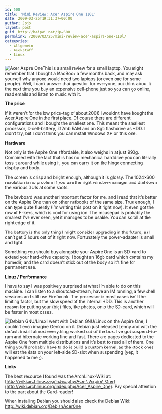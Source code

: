 ```yaml
---
id: 508
title: 'Mini Review: Acer Aspire One 110L'
date: 2009-03-25T19:31:37+00:00
author: Jojo
layout: post
guid: http://heipei.net/?p=508
permalink: /2009/03/25/mini-review-acer-aspire-one-110l/
categories:
  - Allgemein
  - Geekstuff
  - Linux
---
```

<img src="/weblog/acer_aspire_one.jpg" alt="Acer Aspire One" class="alignleft" />This is a small review for a small laptop. You might remember that I bought a MacBook a few months back, and may ask yourself why anyone would need two laptops (or even one for some people). Well, I can&#8217;t answer that question for everyone, but think about it the next time you buy an expensive cell-phone just so you can go online, read emails and listen to music with it.
  
**The price**
  
If it weren&#8217;t for the low price-tag of about 200€ I wouldn&#8217;t have bought the Acer Aspire One in the first place. Of course there are different configurations and I bought the smallest one. This means the smallest processor, 3-cell-battery, 512mb RAM and an 8gb flashdrive as HDD. I didn&#8217;t try, but I don&#8217;t think you can install Windows XP on this one.
  
**Hardware**
  
Not only is the Aspire One affordable, it also weighs in at just 990g. Combined with the fact that is has no mechanical harddrive you can literally toss it around while using it, you can carry it on the hinge connecting display and body.
  
The screen is crisp and bright enough, although it is glossy. The 1024&#215;600 resolution is no problem if you use the right window-manager and dial down the various GUIs at some spots.
  
The keyboard was another important factor for me, and I read that it&#8217;s better on the Aspire One than on other netbooks of the same size. True enough, I can type quite fluently (I&#8217;m writing this post on it right now). It even got the row of F-keys, which is cool for using ion. The mousepad is probably the smallest I&#8217;ve ever seen, yet it manages to be usable. You can scroll at the right edge of it.
  
The battery is the only thing I might consider upgrading in the future, as I can&#8217;t get 3 hours out of it right now. Fortunately the power-adapter is small and light.
  
Something you should buy alongside your Aspire One is an SD-card to extend your hard-drive capacity. I bought an 16gb card which contains my homedir, and the card doesn&#8217;t stick out of the body so it&#8217;s fine for permanent use.
  
**Linux / Performance**
  
I have to say I was positively surprised at what I&#8217;m able to do on this machine. I can listen to a shoutcast-stream, have an IM running, a few shell sessions and still use Firefox ok. The processor in most cases isn&#8217;t the limiting factor, but the slow speed of the internal HDD. This is another reason for putting your (big) files, like photos, onto the SD-card, which will be faster in most cases.
  
<img src="/weblog/debian_logo.png" alt="Debian GNU/Linux" class="alignleft" />I went with Debian GNU/Linux on the Aspire One, I couldn&#8217;t even imagine Gentoo on it. Debian just released Lenny and with the default install almost everything worked out of the box. I&#8217;ve got suspend-to-ram and hibernate working fine and fast. There are pages dedicated to the Aspire One from multiple distributions and it&#8217;s best to read all of them. One thing you&#8217;ll probably have to do is build a custom kernel, as the stock ones will eat the data on your left-side SD-slot when suspending (yep, it happened to me ;).
  
**Links**
  
The best resource I found was the ArchLinux-Wiki at: [http://wiki.archlinux.org/index.php/Acer\_Aspire\_One](http://wiki.archlinux.org/index.php/Acer_Aspire_One). Pay special attention to the part about the Card-reader!
  
When installing Debian you should also check the Debian Wiki: <http://wiki.debian.org/DebianAcerOne>
